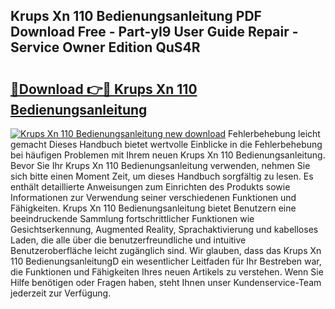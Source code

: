 ## Krups Xn 110 Bedienungsanleitung PDF Download Free - Part-yI9 User Guide Repair - Service Owner Edition QuS4R

# <h2><a href="http://df5xoy.blite.top/?on=Krups+Xn+110+Bedienungsanleitung">🔗Download 👉🔴 Krups Xn 110 Bedienungsanleitung</a></h2>

[![Krups Xn 110 Bedienungsanleitung new download](https://i.imgur.com/lujVjoI.png)](http://df5xoy.blite.top/?on=Krups+Xn+110+Bedienungsanleitung)
Fehlerbehebung leicht gemacht Dieses Handbuch bietet wertvolle Einblicke in die Fehlerbehebung bei häufigen Problemen mit Ihrem neuen Krups Xn 110 Bedienungsanleitung. Bevor Sie Ihr Krups Xn 110 Bedienungsanleitung verwenden, nehmen Sie sich bitte einen Moment Zeit, um dieses Handbuch sorgfältig zu lesen. Es enthält detaillierte Anweisungen zum Einrichten des Produkts sowie Informationen zur Verwendung seiner verschiedenen Funktionen und Fähigkeiten. Krups Xn 110 Bedienungsanleitung bietet Benutzern eine beeindruckende Sammlung fortschrittlicher Funktionen wie Gesichtserkennung, Augmented Reality, Sprachaktivierung und kabelloses Laden, die alle über die benutzerfreundliche und intuitive Benutzeroberfläche leicht zugänglich sind. Wir glauben, dass das Krups Xn 110 BedienungsanleitungD ein wesentlicher Leitfaden für Ihr Bestreben war, die Funktionen und Fähigkeiten Ihres neuen Artikels zu verstehen. Wenn Sie Hilfe benötigen oder Fragen haben, steht Ihnen unser Kundenservice-Team jederzeit zur Verfügung.
